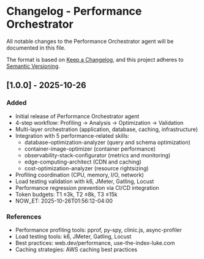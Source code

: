 # Changelog - Performance Orchestrator

All notable changes to the Performance Orchestrator agent will be documented in this file.

The format is based on [Keep a Changelog](https://keepachangelog.com/en/1.0.0/),
and this project adheres to [Semantic Versioning](https://semver.org/spec/v2.0.0.html).

## [1.0.0] - 2025-10-26

### Added
- Initial release of Performance Orchestrator agent
- 4-step workflow: Profiling → Analysis → Optimization → Validation
- Multi-layer orchestration (application, database, caching, infrastructure)
- Integration with 5 performance-related skills:
  - database-optimization-analyzer (query and schema optimization)
  - container-image-optimizer (container performance)
  - observability-stack-configurator (metrics and monitoring)
  - edge-computing-architect (CDN and caching)
  - cost-optimization-analyzer (resource rightsizing)
- Profiling coordination (CPU, memory, I/O, network)
- Load testing validation with k6, JMeter, Gatling, Locust
- Performance regression prevention via CI/CD integration
- Token budgets: T1 ≤3k, T2 ≤8k, T3 ≤15k
- NOW_ET: 2025-10-26T01:56:12-04:00

### References
- Performance profiling tools: pprof, py-spy, clinic.js, async-profiler
- Load testing tools: k6, JMeter, Gatling, Locust
- Best practices: web.dev/performance, use-the-index-luke.com
- Caching strategies: AWS caching best practices
